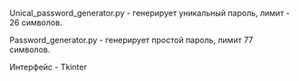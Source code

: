 Unical_password_generator.py - генерирует уникальный пароль, лимит - 26 символов.


Password_generator.py - генерирует простой пароль, лимит 77 символов.

Интерфейс - Tkinter
